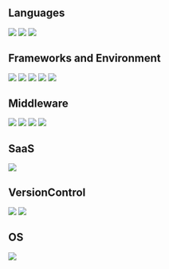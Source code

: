 ## Languages
<img src="https://img.shields.io/badge/-Javascript-F7DF1E.svg?logo=javascript&style=plastic"> <img src="https://img.shields.io/badge/-PHP-777BB4.svg?logo=php&style=plastic"> <img src="https://img.shields.io/badge/-Ruby-CC342D.svg?logo=ruby&style=plastic">

## Frameworks and Environment
<img src="https://img.shields.io/badge/-Laravel-E74430.svg?logo=laravel&style=plastic"> <img src="https://img.shields.io/badge/-Vue.js-4FC08D.svg?logo=vue.js&style=plastic"> <img src="https://img.shields.io/badge/-Nuxt.js-00C58E.svg?logo=nuxt.js&style=plastic"> <img src="https://img.shields.io/badge/-CakePHP-D33C43.svg?logo=cakephp&style=plastic"> <img src="https://img.shields.io/badge/-Ruby on Rails-CC0000.svg?logo=rails&style=plastic">

## Middleware
<img src="https://img.shields.io/badge/-Docker-1488C6.svg?logo=docker&style=plastic"> <img src="https://img.shields.io/badge/-Redis-D82C20.svg?logo=redis&style=plastic"> <img src="https://img.shields.io/badge/-MySQL-4479A1.svg?logo=mysql&style=plastic"> <img src="https://img.shields.io/badge/-Nginx-269539.svg?logo=nginx&style=plastic">

## SaaS
<img src="https://img.shields.io/badge/-AWS-232F3E.svg?logo=amazon-aws&style=plastic">

## VersionControl
<img src="https://img.shields.io/badge/-Git-F05032.svg?logo=git&style=plastic"> <img src="https://img.shields.io/badge/-GitHub-181717.svg?logo=github&style=plastic">

## OS
<img src="https://img.shields.io/badge/-Linux-FCC624.svg?logo=linux&style=plastic">
